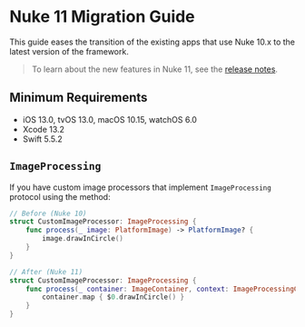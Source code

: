 # Nuke 11 Migration Guide

This guide eases the transition of the existing apps that use Nuke 10.x to the latest version of the framework.

> To learn about the new features in Nuke 11, see the [release notes](https://github.com/kean/Nuke/releases/tag/11.0.0).

## Minimum Requirements

- iOS 13.0, tvOS 13.0, macOS 10.15, watchOS 6.0
- Xcode 13.2
- Swift 5.5.2

## `ImageProcessing`

If you have custom image processors that implement `ImageProcessing` protocol using the method:

```swift
// Before (Nuke 10)
struct CustomImageProcessor: ImageProcessing {
    func process(_ image: PlatformImage) -> PlatformImage? {
        image.drawInCircle()
    }
}
```

```swift
// After (Nuke 11)
struct CustomImageProcessor: ImageProcessing {
    func process(_ container: ImageContainer, context: ImageProcessingContext) throws -> ImageContainer {
        container.map { $0.drawInCircle() }
    }
}
```
